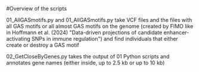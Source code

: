 #Overview of the scripts

01_AllGASmotifs.py and 01_AllGASmotifs.py take VCF files and the files with all GAS motifs or all almost GAS motifs on the genome (created by FIMO like in Hoffmann et al. (2024) "Data-driven projections of candidate enhancer-activating SNPs in immune regulation") and find individuals that either create or destroy a GAS motif


02_GetCloseByGenes.py takes the output of 01 Python scripts and annotates gene names (either inside, up to 2.5 kb or up to 10 kb)
